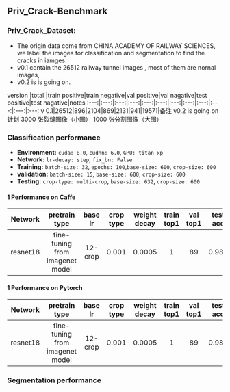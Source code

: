 
## Priv_Crack-Benchmark

### Priv_Crack_Dataset:
* The origin data come from CHINA ACADEMY OF RAILWAY SCIENCES, we label the images for classification and segmentation to find the cracks in iamges.
* v0.1 contain the 26512 railway tunnel images , most of them are nornal images, 
* v0.2 is is going on.

version |total |train positive|train negative|val positive|val nagative|test positive|test nagative|notes
:---:|:---:|:---:|:---:|:---:|:---:|:---:|:---:|:---:|:---:|:---:|:---:
v 0.1|26512|896|2104|869|2131|941|19571|备注
v0.2 is going on
计划 3000 张裂缝图像（小图） 1000 张分割图像（大图）   


### Classification  performance

* **Environment:**  `cuda: 8.0`, `cudnn: 6.0`, `GPU: titan xp`
* **Network:** `lr-decay: step`, `fix_bn: False`
* **Training:** `batch-size: 32`, `epochs: 100`,`base-size: 600`, `crop-size: 600`
* **validation:** `batch-size: 15`,  `base-size: 600`, `crop-size: 600`
* **Testing:** `crop-type: multi-crop`, `base-size: 632`, `crop-size: 600`

#### 1 Performance on Caffe 
Network|pretrain type|base lr|crop type|weight decay|train top1|val top1|test acc|test precision|test recall|notes
:---:|:---:|:---:|:---:|:---:|:---:|:---:|:---:|:---:|:---:|:---:
resnet18|fine-tuning from imagenet model|12-crop|0.001|0.0005|1|89|0.985|0.870|0.808|base_line

#### 1 Performance on Pytorch
Network|pretrain type|base lr|crop type|weight decay|train top1|val top1|test acc|test precision|test recall|notes
:---:|:---:|:---:|:---:|:---:|:---:|:---:|:---:|:---:|:---:|:---:
resnet18|fine-tuning from imagenet model|12-crop|0.001|0.0005|1|89|0.985|0.870|0.808|base_line




### Segmentation  performance













